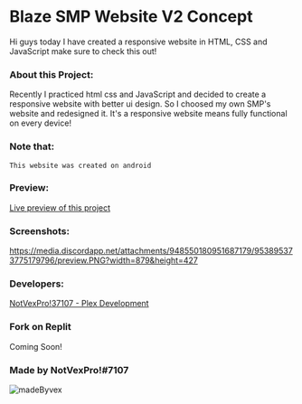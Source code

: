 # Blaze SMP Website V2 Concept

Hi guys today I have created a responsive website in HTML, CSS and JavaScript make sure to check this out!




### About this Project:
Recently I practiced html css and JavaScript and decided to create a responsive website with better ui design.
So I choosed my own SMP's website and redesigned it. It's a responsive website means fully functional on every device!

### Note that:
`This website was created on android`

### Preview:
[Live preview of this project](https://blazeesmp.ml/)

### Screenshots:
https://media.discordapp.net/attachments/948550180951687179/953895373775179796/preview.PNG?width=879&height=427

### Developers:
[NotVexPro!37107 - Plex Development](https://dsc.gg/manloje)

### Fork on Replit
Coming Soon!

### Made by NotVexPro!#7107
![madeByvex](https://socialify.git.ci/Uknoi/blazeesmp.ml/image?description=1&font=Inter&language=1&owner=1&pattern=Circuit%20Board&stargazers=1&theme=Dark)

